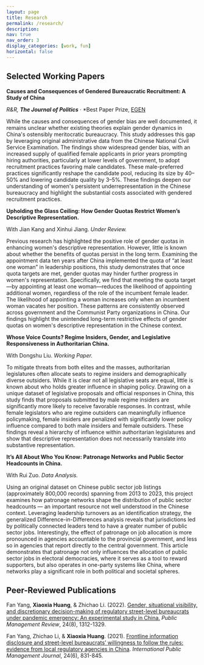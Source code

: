 ```yaml
---
layout: page
title: Research
permalink: /research/
description: 
nav: true
nav_order: 3
display_categories: [work, fun]
horizontal: false
---
```


<h2 class="small-heading">Selected Working Papers</h2>

**Causes and Consequences of Gendered Bureaucratic Recruitment: A Study of China**

*R&R,* ***The Journal of Politics*** · *Best Paper Prize, [EGEN](http://www.egenpolisci.org/)

While the causes and consequences of gender bias are well documented, it remains unclear whether existing theories explain gender dynamics in China's ostensibly meritocratic bureaucracy. This study addresses this gap by leveraging original administrative data from the Chinese National Civil Service Examination. The findings show widespread gender bias, with an increased supply of qualified female applicants in prior years prompting hiring authorities, particularly at lower levels of government, to adopt recruitment practices favoring male candidates. These male-preferred practices significantly reshape the candidate pool, reducing its size by 40–50% and lowering candidate quality by 3–5%. These findings deepen our understanding of women's persistent underrepresentation in the Chinese bureaucracy and highlight the substantial costs associated with gendered recruitment practices.

**Upholding the Glass Ceiling: How Gender Quotas Restrict Women’s Descriptive Representation.**

With Jian Kang and Xinhui Jiang. *Under Review.*

Previous research has highlighted the positive role of gender quotas in enhancing women's descriptive representation. However, little is known about whether the benefits of quotas persist in the long term. Examining the appointment data ten years after China implemented the quota of “at least one woman” in leadership positions, this study demonstrates that once quota targets are met, gender quotas may hinder further progress in women's representation. Specifically, we find that meeting the quota target—by appointing at least one woman—reduces the likelihood of appointing additional women, regardless of the role of the incumbent female leader. The likelihood of appointing a woman increases only when an incumbent woman vacates her position. These patterns are consistently observed across government and the Communist Party organizations in China. Our findings highlight the unintended long-term restrictive effects of gender quotas on women's descriptive representation in the Chinese context.

**Whose Voice Counts? Regime Insiders, Gender, and Legislative Responsiveness in Authoritarian China.** 

With Dongshu Liu. *Working Paper.*

To mitigate threats from both elites and the masses, authoritarian legislatures often allocate seats to regime insiders and demographically diverse outsiders. While it is clear not all legislative seats are equal, little is known about who holds greater influence in shaping policy. Drawing on a unique dataset of legislative proposals and official responses in China, this study finds that proposals submitted by male regime insiders are significantly more likely to receive favorable responses. In contrast, while female legislators who are regime outsiders can meaningfully influence policymaking, female insiders are penalized with significantly lower policy influence compared to both male insiders and female outsiders. These findings reveal a hierarchy of influence within authoritarian legislatures and show that descriptive representation does not necessarily translate into substantive representation.


**It’s All About Who You Know: Patronage Networks and Public Sector Headcounts in China.** 

With Rui Zuo. *Data Analysis.*

Using an original dataset on Chinese public sector job listings (approximately 800,000 records) spanning from 2013 to 2023, this project examines how patronage networks shape the distribution of public sector headcounts — an important resource not well understood in the Chinese context. Leveraging leadership turnovers as an identification strategy, the generalized Difference-in-Differences analysis reveals that jurisdictions led by politically connected leaders tend to have a greater number of public sector jobs. Interestingly, the effect of patronage on job allocation is more pronounced in agencies accountable to the provincial government, and less so in agencies that report directly to the central government. This article demonstrates that patronage not only influences the allocation of public sector jobs in electoral democracies, where it serves as a tool to reward supporters, but also operates in one-party systems like China, where networks play a significant role in both political and societal spheres.

<h2 class="small-heading">Peer-Reviewed Publications</h2>

Fan Yang, **Xiaoxia Huang**, & Zhichao Li. (2022). [Gender, situational visibility, and discretionary decision-making of regulatory street-level bureaucrats under pandemic emergency: An experimental study in China.](https://www.tandfonline.com/doi/full/10.1080/14719037.2021.1886316) *Public Management Review*, 24(8), 1312-1329.

Fan Yang, Zhichao Li, & **Xiaoxia Huang**. (2021). [Frontline information disclosure and street-level bureaucrats’ willingness to follow the rules: evidence from local regulatory agencies in China](https://www-tandfonline-com.libezproxy2.syr.edu/doi/full/10.1080/10967494.2021.1921086). *International Public Management Journal*, 24(6), 831-845.



